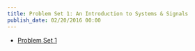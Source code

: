 ```yaml
---
title: Problem Set 1: An Introduction to Systems & Signals 
publish_date: 02/20/2016 00:00
---
```

+ [Problem Set 1](http://goo.gl/bWUC3H)
